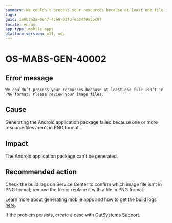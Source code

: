 ```yaml
---
summary: We couldn’t process your resources because at least one file isn’t in PNG format. Please review your image files.
tags:
guid: 1e0b2a2a-0e47-43e8-93f3-ea34f9a5bc9f
locale: en-us
app_type: mobile apps
platform-version: o11, odc
---
```


# OS-MABS-GEN-40002

## Error message

`We couldn’t process your resources because at least one file isn’t in PNG format. Please review your image files.`

## Cause

Generating the Android application package failed because one or more resource files aren't in PNG format.

## Impact

The Android application package can't be generated.

## Recommended action

Check the build logs on Service Center to confirm which image file isn't in PNG format; remove the file or replace it with a file in PNG format.

Learn more about generating mobile apps and how to get the build logs [here](https://success.outsystems.com/Documentation/11/Delivering_Mobile_Apps/Generate_and_Distribute_Your_Mobile_App#download-mobile-app-build-logs).

If the problem persists, create a case with [OutSystems Support](https://www.outsystems.com/support/portal/open-support-case?ErrorCode=OS-MABS-GEN-40002
).
